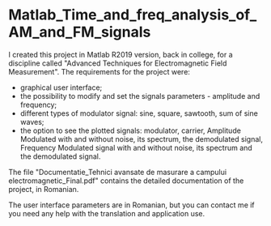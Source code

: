 # Matlab_Time_and_freq_analysis_of_AM_and_FM_signals

I created this project in Matlab R2019 version, back in college, for a discipline called "Advanced Techniques for Electromagnetic Field Measurement". The requirements for the project were:

- graphical user interface;
- the possibility to modify and set the signals parameters - amplitude and frequency;
- different types of modulator signal: sine, square, sawtooth, sum of sine waves;
- the option to see the plotted signals: modulator, carrier, Amplitude Modulated with and without noise, its spectrum, the demodulated signal, Frequency Modulated signal with and without noise, its spectrum and the demodulated signal.

The file "Documentatie_Tehnici avansate de masurare a campului electromagnetic_Final.pdf" contains the detailed documentation of the project, in Romanian. 

The user interface parameters are in Romanian, but you can contact me if you need any help with the translation and application use.
